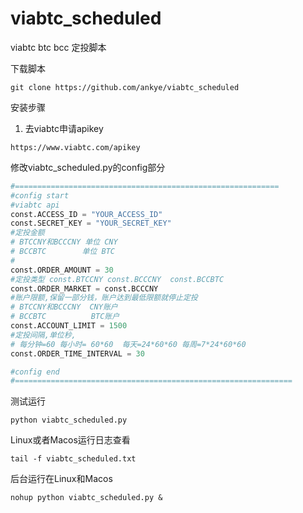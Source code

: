 
# viabtc_scheduled
viabtc btc bcc 定投脚本

下载脚本
```
git clone https://github.com/ankye/viabtc_scheduled
```
安装步骤

1. 去viabtc申请apikey
```
https://www.viabtc.com/apikey
```
修改viabtc_scheduled.py的config部分
```python
#===========================================================
#config start
#viabtc api
const.ACCESS_ID = "YOUR_ACCESS_ID"
const.SECRET_KEY = "YOUR_SECRET_KEY"
#定投金额
# BTCCNY和BCCCNY 单位 CNY
# BCCBTC        单位 BTC
# 
const.ORDER_AMOUNT = 30
#定投类型 const.BTCCNY const.BCCCNY  const.BCCBTC
const.ORDER_MARKET = const.BCCCNY
#账户限额,保留一部分钱，账户达到最低限额就停止定投
# BTCCNY和BCCCNY  CNY账户
# BCCBTC          BTC账户
const.ACCOUNT_LIMIT = 1500
#定投间隔,单位秒, 
# 每分钟=60 每小时= 60*60  每天=24*60*60 每周=7*24*60*60 
const.ORDER_TIME_INTERVAL = 30

#config end
#==============================================================
```
测试运行
```
python viabtc_scheduled.py
```
Linux或者Macos运行日志查看 
```
tail -f viabtc_scheduled.txt
```
后台运行在Linux和Macos
```
nohup python viabtc_scheduled.py &
```